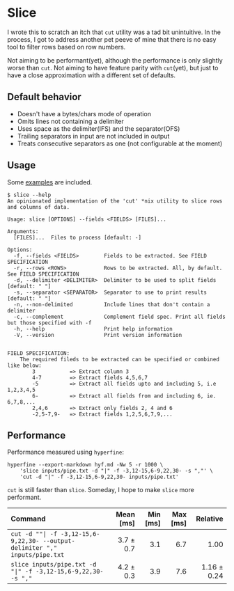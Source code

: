 # Slice

I wrote this to scratch an itch that `cut` utility was a tad bit unintuitive. In the process, I got to address another pet peeve of mine that there is no easy tool to filter rows based on row numbers.

Not aiming to be performant(yet), although the performance is only slightly worse than `cut`. Not aiming to have feature parity with `cut`(yet), but just to have a close approximation with a different set of defaults.

## Default behavior
* Doesn't have a bytes/chars mode of operation
* Omits lines not containing a delimiter
* Uses space as the delimiter(IFS) and the separator(OFS)
* Trailing separators in input are not included in output
* Treats consecutive separators as one (not configurable at the moment)

## Usage

Some [examples](examples.md) are included.
<!-- `$ echo \$ slice --help && cargo run --quiet --release -- --help` -->
```
$ slice --help
An opinionated implementation of the 'cut' *nix utility to slice rows and columns of data.

Usage: slice [OPTIONS] --fields <FIELDS> [FILES]...

Arguments:
  [FILES]...  Files to process [default: -]

Options:
  -f, --fields <FIELDS>        Fields to be extracted. See FIELD SPECIFICATION
  -r, --rows <ROWS>            Rows to be extracted. All, by default. See FIELD SPECIFICATION
  -d, --delimiter <DELIMITER>  Delimiter to be used to split fields [default: " "]
  -s, --separator <SEPARATOR>  Separator to use to print results [default: " "]
  -n, --non-delimited          Include lines that don't contain a delimiter
  -c, --complement             Complement field spec. Print all fields but those specified with -f
  -h, --help                   Print help information
  -V, --version                Print version information


FIELD SPECIFICATION:
    The required fileds to be extracted can be specified or combined like below:
        3           => Extract column 3
        4-7         => Extract fields 4,5,6,7
        -5          => Extract all fields upto and including 5, i.e 1,2,3,4,5
        6-          => Extract all fields from and including 6, ie. 6,7,8,...
        2,4,6       => Extract only fields 2, 4 and 6
        -2,5-7,9-   => Extract fields 1,2,5,6,7,9,...
```

## Performance

Performance measured using `hyperfine`:
```
hyperfine --export-markdown hyf.md -Nw 5 -r 1000 \
    'slice inputs/pipe.txt -d "|" -f -3,12-15,6-9,22,30- -s ","' \
    'cut -d "|" -f -3,12-15,6-9,22,30- inputs/pipe.txt'
```

`cut` is still faster than `slice`. Someday, I hope to make `slice` more performant.

| Command                                                                     | Mean [ms] | Min [ms] | Max [ms] | Relative    |
| :---                                                                        | ---:      | ---:     | ---:     | ---:        |
| `cut -d ""\| -f -3,12-15,6-9,22,30- --output-delimiter "," inputs/pipe.txt` | 3.7 ± 0.7 | 3.1      | 6.7      | 1.00        |
| `slice inputs/pipe.txt -d "\|" -f -3,12-15,6-9,22,30- -s ","`               | 4.2 ± 0.3 | 3.9      | 7.6      | 1.16 ± 0.24 |
